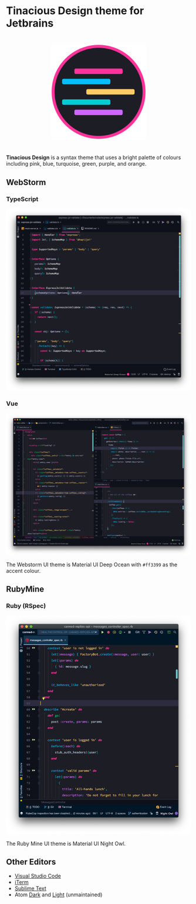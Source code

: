 # Tinacious Design theme for Jetbrains

<img src="icon.png" style="width: 260px; display: block; margin: 40px auto;" width="260px" />

**Tinacious Design** is a syntax theme that uses a bright palette of colours including pink, blue, turquoise, green, purple, and orange.

## WebStorm

### TypeScript

![](screenshot-webstorm-typescript.png)


### Vue

![](screenshot-webstorm-vue.png)

The Webstorm UI theme is Material UI Deep Ocean with `#ff3399` as the accent colour.

## RubyMine

### Ruby (RSpec)

![](screenshot-rubymine-rspec.png)

The Ruby Mine UI theme is Material UI Night Owl.


## Other Editors

- [Visual Studio Code](https://github.com/tinacious/vscode-tinacious-design-syntax)
- [iTerm](https://github.com/tinacious/iterm-tinacious-design-theme)
- [Sublime Text](https://github.com/tinacious/sublime-tinacious-design-syntax)
- Atom [Dark](https://github.com/tinacious/atom-tinacious-design-syntax) and [Light](https://github.com/tinacious/atom-tinacious-design-light-syntax) (unmaintained)
